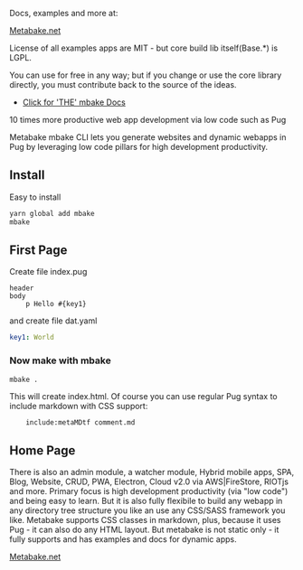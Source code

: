 
Docs, examples and more at:

[Metabake.net](http://www.metabake.net)

License of all examples apps are MIT - but core build lib itself(Base.*) is LGPL.

You can use for free in any way; but if you change or use the core library directly, you must contribute back to the source of the ideas.



- [Click for 'THE' mbake Docs](http://doc.metabake.net/mbake/)

10 times more productive web app development via low code such as Pug

Metabake mbake CLI lets you generate websites and dynamic webapps in Pug by leveraging low code pillars for high development productivity.

## Install

Easy to install

```sh
yarn global add mbake
mbake
```

## First Page

Create file index.pug
```pug
header
body
    p Hello #{key1}
```
and create file dat.yaml
```yaml
key1: World
```

### Now make with mbake

```sh
mbake .
```

This will create index.html. Of course you can use regular Pug syntax to include markdown with CSS support:
```pug
    include:metaMDtf comment.md
```

## Home Page

There is also an admin module, a watcher module, Hybrid mobile apps, SPA, Blog, Website, CRUD, PWA, Electron, Cloud v2.0 via AWS|FireStore, RIOTjs and more. 
Primary focus is high development productivity (via "low code") and being easy to learn. But it is also fully flexibile to build any webapp in any directory tree structure you like an use any CSS/SASS framework you like.
Metabake supports CSS classes in markdown, plus, because it uses Pug - it can also do any HTML layout. But metabake is not static only - it fully supports and has examples and docs for dynamic apps.

[Metabake.net](http://www.metabake.net)